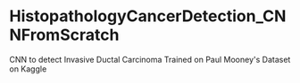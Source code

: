 # HistopathologyCancerDetection_CNNFromScratch
CNN to detect Invasive Ductal Carcinoma Trained on Paul Mooney's Dataset on Kaggle
